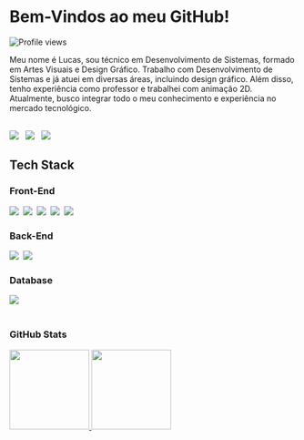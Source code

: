 <h1>Bem-Vindos ao meu GitHub! </h1>
<img src="https://komarev.com/ghpvc/?username=lucasbizachi&color=yellow" alt="Profile views" /> 
<p>Meu nome é Lucas, sou técnico em Desenvolvimento de Sistemas, formado em Artes Visuais e Design Gráfico. Trabalho com Desenvolvimento de Sistemas e já atuei em diversas áreas, incluindo design gráfico. Além disso, tenho experiência como professor e trabalhei com animação 2D. Atualmente, busco integrar todo o meu conhecimento e experiência no mercado tecnológico.</p> <br>

  <div>
    <a href="https://www.linkedin.com/in/lucasbizachi" target="_blank"><img src="https://img.shields.io/badge/-LinkedIn-44475A?style=for-the-badge&logo=linkedin&logoColor=50ABE4" target="_blank"></a>&#160;&#160;
    <a href="https://codepen.io/LucasBizachi" target="_blank"><img src="https://img.shields.io/badge/Codepen-44475A?style=for-the-badge&logo=codepen&logoColor=white"></a>&#160;&#160;
    <a href="https://instagram.com/lucasbizachi" target="_blank"><img src="https://img.shields.io/badge/-Instagram-44475A?style=for-the-badge&logo=instagram&logoColor=lightpurple" target="_blank"></a>&#160;&#160;
  </div>

## Tech Stack

### Front-End
 <div style="display: inline_block">
  <img src="https://img.shields.io/badge/-HTML-E7ECEB?style=for-the-badge&logo=HTML5&logoColor=C86833">&nbsp;
  <img src="https://img.shields.io/badge/-CSS-E7ECEB?style=for-the-badge&logo=CSS3&logoColor=139DFF">&nbsp;
  <img src="https://img.shields.io/badge/-javascript-E7ECEB?style=for-the-badge&logo=javascript&logoColor=efb810">&nbsp;
  <img src="https://img.shields.io/badge/-bootstrap-E7ECEB?style=for-the-badge&logo=bootstrap&logoColor=6f42c1">&nbsp;
  <img src="https://img.shields.io/badge/-React-E7ECEB?style=for-the-badge&logo=react&logoColor=1572B6">&nbsp;
</div> 



### Back-End
<div style="display: inline_block">
 <img src="https://img.shields.io/badge/Node.js-E7ECEB?style=for-the-badge&logo=node.js&logoColor=198754">&nbsp;
 <img src="https://img.shields.io/badge/-python-E7ECEB?style=for-the-badge&logo=python&logoColor=1919e6">
</div> 



### Database
<div style="display: inline_block">
  <img src="https://img.shields.io/badge/-MySQL-E7ECEB?style=for-the-badge&logo=mysql&logoColor=004D8F">&nbsp;
</div> 

<br>

<h3 align="left">GitHub Stats</h3>
<div align="lefth">
  <a href="https://github.com/lucasbizachi">
  <img height="140em" src="https://github-readme-stats.vercel.app/api?username=lucasbizachi&show_icons=true&theme=dracula&include_all_commits=true&count_private=true"/>
  <img height="140em" src="https://github-readme-stats.vercel.app/api/top-langs/?username=lucasbizachi&layout=compact&langs_count=7&theme=dracula"/>
</div>
  
 
  
